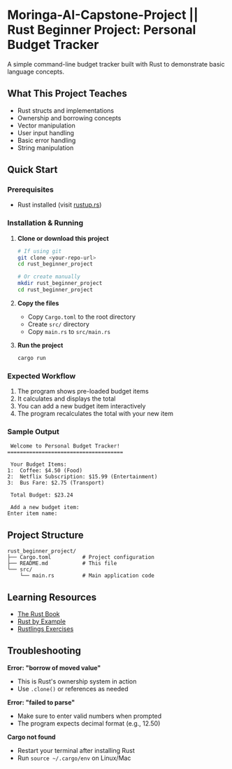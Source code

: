 # Moringa-AI-Capstone-Project || Rust Beginner Project: Personal Budget Tracker

A simple command-line budget tracker built with Rust to demonstrate basic language concepts.

## What This Project Teaches

- Rust structs and implementations
- Ownership and borrowing concepts
- Vector manipulation
- User input handling
- Basic error handling
- String manipulation

## Quick Start

### Prerequisites

- Rust installed (visit [rustup.rs](https://rustup.rs/))

### Installation & Running

1. **Clone or download this project**

   ```bash
   # If using git
   git clone <your-repo-url>
   cd rust_beginner_project

   # Or create manually
   mkdir rust_beginner_project
   cd rust_beginner_project
   ```

2. **Copy the files**

   - Copy `Cargo.toml` to the root directory
   - Create `src/` directory
   - Copy `main.rs` to `src/main.rs`

3. **Run the project**
   ```bash
   cargo run
   ```

### Expected Workflow

1. The program shows pre-loaded budget items
2. It calculates and displays the total
3. You can add a new budget item interactively
4. The program recalculates the total with your new item

### Sample Output

```
 Welcome to Personal Budget Tracker!
=====================================

 Your Budget Items:
1:  Coffee: $4.50 (Food)
2:  Netflix Subscription: $15.99 (Entertainment)
3:  Bus Fare: $2.75 (Transport)

 Total Budget: $23.24

 Add a new budget item:
Enter item name:
```

## Project Structure

```
rust_beginner_project/
├── Cargo.toml          # Project configuration
├── README.md           # This file
└── src/
    └── main.rs         # Main application code
```

## Learning Resources

- [The Rust Book](https://doc.rust-lang.org/book/)
- [Rust by Example](https://doc.rust-lang.org/rust-by-example/)
- [Rustlings Exercises](https://github.com/rust-lang/rustlings)

## Troubleshooting

**Error: "borrow of moved value"**

- This is Rust's ownership system in action
- Use `.clone()` or references as needed

**Error: "failed to parse"**

- Make sure to enter valid numbers when prompted
- The program expects decimal format (e.g., 12.50)

**Cargo not found**

- Restart your terminal after installing Rust
- Run `source ~/.cargo/env` on Linux/Mac
